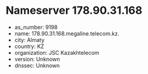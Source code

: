 # Nameserver 178.90.31.168

* as_number: 9198
* name: 178.90.31.168.megaline.telecom.kz.
* city: Almaty
* country: KZ
* organization: JSC Kazakhtelecom
* version: Unknown
* dnssec: Unknown
